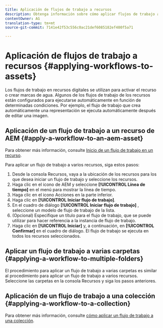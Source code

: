```yaml
---
title: Aplicación de flujos de trabajo a recursos
description: Obtenga información sobre cómo aplicar flujos de trabajo a recursos, carpetas y colecciones en Recursos Adobe Experience Manager.
contentOwner: AG
translation-type: tm+mt
source-git-commit: 7141e42f53c556c0ac21def6085182ef400f5a71

---
```



# Aplicación de flujos de trabajo a recursos {#applying-workflows-to-assets}

Los flujos de trabajo en recursos digitales se utilizan para activar el recurso o crear marcas de agua. Algunos de los flujos de trabajo de los recursos están configurados para ejecutarse automáticamente en función de determinadas condiciones. Por ejemplo, el flujo de trabajo que crea automáticamente una representación se ejecuta automáticamente después de editar una imagen.

## Aplicación de un flujo de trabajo a un recurso de AEM {#apply-a-workflow-to-an-aem-asset}

Para obtener más información, consulte [Inicio de un flujo de trabajo en un recurso](/help/assets/manage-digital-assets.md#starting-a-workflow-on-an-asset).

Para aplicar un flujo de trabajo a varios recursos, siga estos pasos:

1. Desde la consola Recursos, vaya a la ubicación de los recursos para los que desea iniciar un flujo de trabajo y seleccione los recursos.
1. Haga clic en el icono de AEM y seleccione **[!UICONTROL Línea de tiempo]** en el menú para mostrar la línea de tiempo.
1. Haga clic en el icono Acciones en la parte inferior.
1. Haga clic en **[!UICONTROL Iniciar flujo de trabajo]**.
1. En el cuadro de diálogo **[!UICONTROL Iniciar flujo de trabajo]** , seleccione un modelo de flujo de trabajo de la lista.
1. (Opcional) Especifique un título para el flujo de trabajo, que se puede utilizar para hacer referencia a la instancia de flujo de trabajo.
1. Haga clic en **[!UICONTROL Iniciar]** y, a continuación, en **[!UICONTROL Confirmar]** en el cuadro de diálogo. El flujo de trabajo se ejecuta en todos los recursos seleccionados.

## Aplicar un flujo de trabajo a varias carpetas {#applying-a-workflow-to-multiple-folders}

El procedimiento para aplicar un flujo de trabajo a varias carpetas es similar al procedimiento para aplicar un flujo de trabajo a varios recursos. Seleccione las carpetas en la consola Recursos y siga los pasos anteriores.

## Aplicación de un flujo de trabajo a una colección {#applying-a-workflow-to-a-collection}

Para obtener más información, consulte [cómo aplicar un flujo de trabajo a una colección](/help/assets/manage-collections.md#run-a-workflow-on-a-collection).
